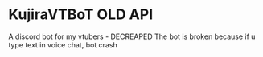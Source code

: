 # KujiraVTBoT OLD API 
A discord bot for my vtubers - DECREAPED
The bot is broken because if u type text in voice chat, bot crash

